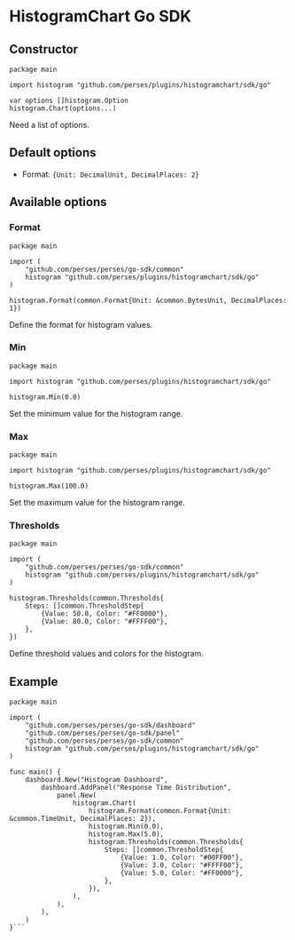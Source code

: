 # HistogramChart Go SDK

## Constructor

```golang
package main

import histogram "github.com/perses/plugins/histogramchart/sdk/go"

var options []histogram.Option
histogram.Chart(options...)
```

Need a list of options.

## Default options

- Format: `{Unit: DecimalUnit, DecimalPlaces: 2}`

## Available options

### Format

```golang
package main

import (
	"github.com/perses/perses/go-sdk/common"
	histogram "github.com/perses/plugins/histogramchart/sdk/go"
)

histogram.Format(common.Format{Unit: &common.BytesUnit, DecimalPlaces: 1})
```

Define the format for histogram values.

### Min

```golang
package main

import histogram "github.com/perses/plugins/histogramchart/sdk/go"

histogram.Min(0.0)
```

Set the minimum value for the histogram range.

### Max

```golang
package main

import histogram "github.com/perses/plugins/histogramchart/sdk/go"

histogram.Max(100.0)
```

Set the maximum value for the histogram range.

### Thresholds

```golang
package main

import (
	"github.com/perses/perses/go-sdk/common"
	histogram "github.com/perses/plugins/histogramchart/sdk/go"
)

histogram.Thresholds(common.Thresholds{
	Steps: []common.ThresholdStep{
		{Value: 50.0, Color: "#FF0000"},
		{Value: 80.0, Color: "#FFFF00"},
	},
})
```

Define threshold values and colors for the histogram.

## Example

```golang
package main

import (
	"github.com/perses/perses/go-sdk/dashboard"
	"github.com/perses/perses/go-sdk/panel"
	"github.com/perses/perses/go-sdk/common"
	histogram "github.com/perses/plugins/histogramchart/sdk/go"
)

func main() {
	dashboard.New("Histogram Dashboard",
		dashboard.AddPanel("Response Time Distribution",
			panel.New(
				histogram.Chart(
					histogram.Format(common.Format{Unit: &common.TimeUnit, DecimalPlaces: 2}),
					histogram.Min(0.0),
					histogram.Max(5.0),
					histogram.Thresholds(common.Thresholds{
						Steps: []common.ThresholdStep{
							{Value: 1.0, Color: "#00FF00"},
							{Value: 3.0, Color: "#FFFF00"},
							{Value: 5.0, Color: "#FF0000"},
						},
					}),
				),
			),
		),
	)
}```
```
